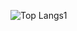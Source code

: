 
![Top Langs1](https://github-readme-stats.vercel.app/api/top-langs/?username=lemael&layout=compact&theme=tokyonight)
